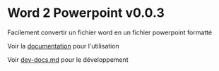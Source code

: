 # Word 2 Powerpoint v0.0.3

Facilement convertir un fichier word en un fichier powerpoint formatté


Voir la [documentation](docs.md) pour l'utilisation

Voir [dev-docs.md](dev-docs.md) pour le développement
